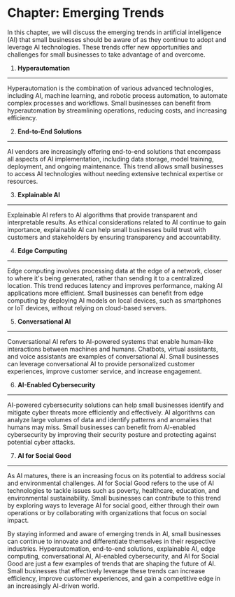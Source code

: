 Chapter: Emerging Trends
========================

In this chapter, we will discuss the emerging trends in artificial intelligence (AI) that small businesses should be aware of as they continue to adopt and leverage AI technologies. These trends offer new opportunities and challenges for small businesses to take advantage of and overcome.

1. **Hyperautomation**
----------------------

Hyperautomation is the combination of various advanced technologies, including AI, machine learning, and robotic process automation, to automate complex processes and workflows. Small businesses can benefit from hyperautomation by streamlining operations, reducing costs, and increasing efficiency.

2. **End-to-End Solutions**
---------------------------

AI vendors are increasingly offering end-to-end solutions that encompass all aspects of AI implementation, including data storage, model training, deployment, and ongoing maintenance. This trend allows small businesses to access AI technologies without needing extensive technical expertise or resources.

3. **Explainable AI**
---------------------

Explainable AI refers to AI algorithms that provide transparent and interpretable results. As ethical considerations related to AI continue to gain importance, explainable AI can help small businesses build trust with customers and stakeholders by ensuring transparency and accountability.

4. **Edge Computing**
---------------------

Edge computing involves processing data at the edge of a network, closer to where it's being generated, rather than sending it to a centralized location. This trend reduces latency and improves performance, making AI applications more efficient. Small businesses can benefit from edge computing by deploying AI models on local devices, such as smartphones or IoT devices, without relying on cloud-based servers.

5. **Conversational AI**
------------------------

Conversational AI refers to AI-powered systems that enable human-like interactions between machines and humans. Chatbots, virtual assistants, and voice assistants are examples of conversational AI. Small businesses can leverage conversational AI to provide personalized customer experiences, improve customer service, and increase engagement.

6. **AI-Enabled Cybersecurity**
-------------------------------

AI-powered cybersecurity solutions can help small businesses identify and mitigate cyber threats more efficiently and effectively. AI algorithms can analyze large volumes of data and identify patterns and anomalies that humans may miss. Small businesses can benefit from AI-enabled cybersecurity by improving their security posture and protecting against potential cyber attacks.

7. **AI for Social Good**
-------------------------

As AI matures, there is an increasing focus on its potential to address social and environmental challenges. AI for Social Good refers to the use of AI technologies to tackle issues such as poverty, healthcare, education, and environmental sustainability. Small businesses can contribute to this trend by exploring ways to leverage AI for social good, either through their own operations or by collaborating with organizations that focus on social impact.

By staying informed and aware of emerging trends in AI, small businesses can continue to innovate and differentiate themselves in their respective industries. Hyperautomation, end-to-end solutions, explainable AI, edge computing, conversational AI, AI-enabled cybersecurity, and AI for Social Good are just a few examples of trends that are shaping the future of AI. Small businesses that effectively leverage these trends can increase efficiency, improve customer experiences, and gain a competitive edge in an increasingly AI-driven world.

